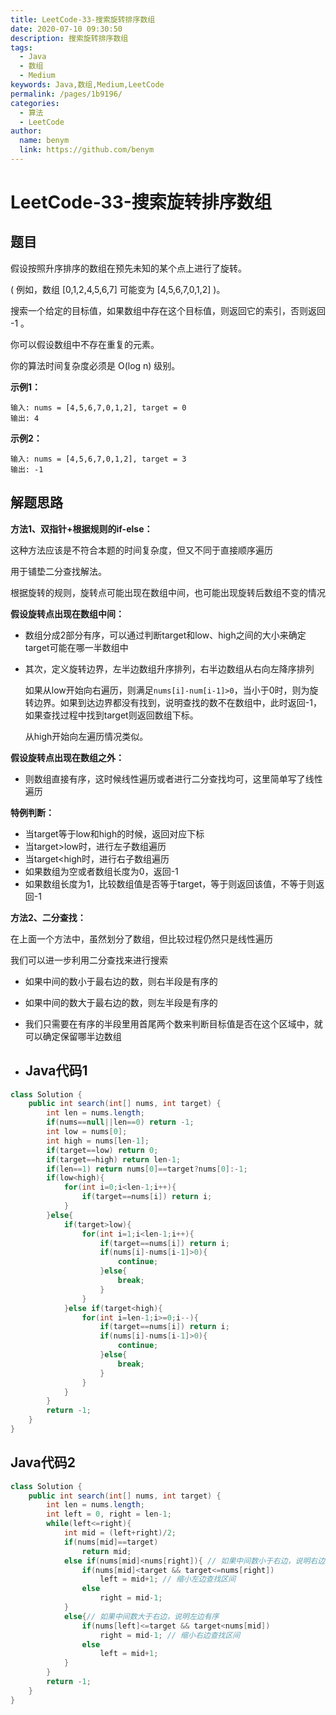 ```yaml
---
title: LeetCode-33-搜索旋转排序数组
date: 2020-07-10 09:30:50
description: 搜索旋转排序数组
tags: 
  - Java
  - 数组
  - Medium
keywords: Java,数组,Medium,LeetCode
permalink: /pages/1b9196/
categories: 
  - 算法
  - LeetCode
author: 
  name: benym
  link: https://github.com/benym
---
```


# LeetCode-33-搜索旋转排序数组

## 题目

假设按照升序排序的数组在预先未知的某个点上进行了旋转。

( 例如，数组 [0,1,2,4,5,6,7] 可能变为 [4,5,6,7,0,1,2] )。

搜索一个给定的目标值，如果数组中存在这个目标值，则返回它的索引，否则返回 -1 。

你可以假设数组中不存在重复的元素。

你的算法时间复杂度必须是 O(log n) 级别。



**示例1：**

```
输入: nums = [4,5,6,7,0,1,2], target = 0
输出: 4
```

**示例2：**

```
输入: nums = [4,5,6,7,0,1,2], target = 3
输出: -1
```

## 解题思路

**方法1、双指针+根据规则的if-else：**

这种方法应该是不符合本题的时间复杂度，但又不同于直接顺序遍历

用于铺垫二分查找解法。

根据旋转的规则，旋转点可能出现在数组中间，也可能出现旋转后数组不变的情况

**假设旋转点出现在数组中间：**

- 数组分成2部分有序，可以通过判断target和low、high之间的大小来确定target可能在哪一半数组中

- 其次，定义旋转边界，左半边数组升序排列，右半边数组从右向左降序排列

  如果从low开始向右遍历，则满足`nums[i]-num[i-1]>0`，当小于0时，则为旋转边界。如果到达边界都没有找到，说明查找的数不在数组中，此时返回-1，如果查找过程中找到target则返回数组下标。

  从high开始向左遍历情况类似。

**假设旋转点出现在数组之外：**

- 则数组直接有序，这时候线性遍历或者进行二分查找均可，这里简单写了线性遍历

**特例判断：**

- 当target等于low和high的时候，返回对应下标
- 当target>low时，进行左子数组遍历
- 当target<high时，进行右子数组遍历
- 如果数组为空或者数组长度为0，返回-1
- 如果数组长度为1，比较数组值是否等于target，等于则返回该值，不等于则返回-1

**方法2、二分查找：**

在上面一个方法中，虽然划分了数组，但比较过程仍然只是线性遍历

我们可以进一步利用二分查找来进行搜索

- 如果中间的数小于最右边的数，则右半段是有序的

- 如果中间的数大于最右边的数，则左半段是有序的

- 我们只需要在有序的半段里用首尾两个数来判断目标值是否在这个区域中，就可以确定保留哪半边数组

- ## Java代码1


```java
class Solution {
    public int search(int[] nums, int target) {
        int len = nums.length;
        if(nums==null||len==0) return -1;
        int low = nums[0];
        int high = nums[len-1];
        if(target==low) return 0;
        if(target==high) return len-1;
        if(len==1) return nums[0]==target?nums[0]:-1;
        if(low<high){
            for(int i=0;i<len-1;i++){
                if(target==nums[i]) return i;
            }
        }else{
            if(target>low){
                for(int i=1;i<len-1;i++){
                    if(target==nums[i]) return i;
                    if(nums[i]-nums[i-1]>0){
                        continue;
                    }else{
                        break;
                    }
                }
            }else if(target<high){
                for(int i=len-1;i>=0;i--){
                    if(target==nums[i]) return i;
                    if(nums[i]-nums[i-1]>0){
                        continue;
                    }else{
                        break;
                    }
                }
            }
        }
        return -1;
    }
}
```

## Java代码2

```java
class Solution {
    public int search(int[] nums, int target) {
        int len = nums.length;
        int left = 0, right = len-1;
        while(left<=right){
            int mid = (left+right)/2;
            if(nums[mid]==target)
                return mid;
            else if(nums[mid]<nums[right]){ // 如果中间数小于右边，说明右边有序
                if(nums[mid]<target && target<=nums[right])
                    left = mid+1; // 缩小左边查找区间
                else
                    right = mid-1;
            }
            else{// 如果中间数大于右边，说明左边有序
                if(nums[left]<=target && target<nums[mid]) 
                    right = mid-1; // 缩小右边查找区间
                else
                    left = mid+1;
            }
        }
        return -1;
    }
}
```

